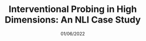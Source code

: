 ---
image: 'interventional.png'
title: 'Interventional Probing in High Dimensions: An NLI Case Study'
blurb: A probing study on how intermediate features in natural logic are captured in Neural NLI models. 
authors: Julia Rozanova, Marco Valentino, Lucas Cordeiro, Andre Freitas
venue: Findings of EACL 2023
date: 01/06/2022
link: https://aclanthology.org/2023.findings-eacl.188/
--- 